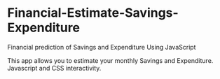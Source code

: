# Financial-Estimate-Savings-Expenditure
Financial prediction of Savings and Expenditure Using JavaScript

This app allows you to estimate your monthly Savings and Expenditure. Javascript and CSS interactivity.
